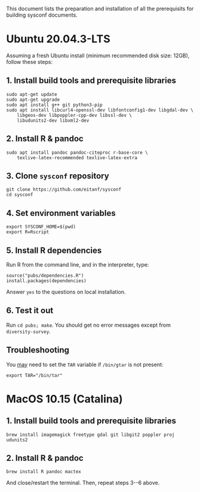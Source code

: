 This document lists the preparation and installation of all the prerequisits for building sysconf documents.

# Ubuntu 20.04.3-LTS

Assuming a fresh Ubuntu install (minimum recommended disk size: 12GB), follow these steps:

## 1. Install build tools and prerequisite libraries

```
sudo apt-get update
sudo apt-get upgrade
sudo apt install g++ git python3-pip
sudo apt install libcurl4-openssl-dev libfontconfig1-dev libgdal-dev \
    libgeos-dev libpoppler-cpp-dev libssl-dev \
    libudunits2-dev libxml2-dev
```

## 2. Install R & pandoc

```
sudo apt install pandoc pandoc-citeproc r-base-core \
    texlive-latex-recommended texlive-latex-extra
```


## 3. Clone `sysconf` repository

```
git clone https://github.com/eitanf/sysconf
cd sysconf
```

## 4. Set environment variables

```
export SYSCONF_HOME=$(pwd)
export R=Rscript
```

## 5. Install R dependencies

Run R from the command line, and in the interpreter, type:

```
source("pubs/dependencies.R")
install.packages(dependencies)
```
Answer `yes` to the questions on local installation.

## 6. Test it out

Run `cd pubs; make`. You should get no error messages except from `diversity-survey`.

## Troubleshooting

You [may](https://github.com/r-dbi/RPostgres/issues/110) need to set the `TAR` variable if `/bin/gtar` is not present:

```
export TAR="/bin/tar"
```


# MacOS 10.15 (Catalina)


## 1. Install build tools and prerequisite libraries

```
brew install imagemagick freetype gdal git libgit2 poppler proj udunits2
```

## 2. Install R & pandoc

```
brew install R pandoc mactex
```

And close/restart the terminal. Then, repeat steps 3--6 above.


